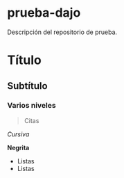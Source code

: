 # prueba-dajo
Descripción del repositorio de prueba.

# Título
## Subtítulo
### Varios niveles

> Citas

*Cursiva*

**Negrita**

- Listas
- Listas
